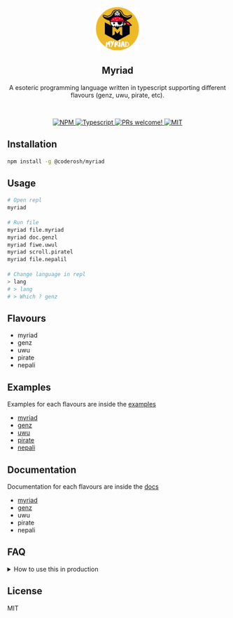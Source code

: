 <p align="center">
  <img src="./assets/logo.png" alt="logo" width="100">
</p>

<h2 align="center">Myriad</h2>

<p align="center">A esoteric programming language written in typescript supporting different flavours (genz, uwu, pirate, etc).</p>

<br />
<p align="center">
  <a href="https://www.npmjs.com/package/@coderosh/myriad">
    <img alt="NPM" src="https://img.shields.io/npm/v/@coderosh/myriad" />
  </a>
  <a href="https://github.com/coderosh/myriad">
    <img src="https://img.shields.io/badge/types-typescript-blue.svg" alt="Typescript" />
  </a>
  <a href="https://github.com/coderosh/myriad">
    <img src="https://img.shields.io/badge/PRs-welcome-brightgreen.svg" alt="PRs welcome!" />
  </a>
  <a href="https://github.com/coderosh/myriad">
    <img alt="MIT" src="https://img.shields.io/badge/license-MIT-blue.svg" />
  </a>
</p>

## Installation

```sh
npm install -g @coderosh/myriad
```

## Usage

```sh
# Open repl
myriad

# Run file
myriad file.myriad
myriad doc.genzl
myriad fiwe.uwul
myriad scroll.piratel
myriad file.nepalil

# Change language in repl
> lang
# > lang
# > Which ? genz
```

## Flavours

- myriad
- genz
- uwu
- pirate
- nepali

## Examples

Examples for each flavours are inside the [examples](./examples)

- [myriad](./examples/myriad)
- [genz](./examples/genz)
- [uwu](./examples/uwu)
- [pirate](./examples/pirate)
- [nepali](./examples/nepali)

## Documentation

Documentation for each flavours are inside the [docs](./docs)

- [myriad](./docs/myriad.md)
- [genz](./docs/genz.md)
- uwu
- pirate
- nepali

## FAQ

<details>
  <summary>How to use this in production</summary>
  
  <a href="https://www.youtube.com/watch?v=dQw4w9WgXcQ">This video</a>
  shows the step by step process 
</details>

## License

MIT
